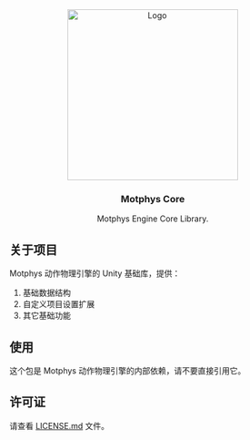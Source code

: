 <div align="center">
  <a href="https://www.motphys.com/">
    <img src="https://docs.motphys.com/Images/logo-blue.svg" alt="Logo" width="300" >
  </a>
  <h3 align="center">Motphys Core</h3>
  <p align="center">
    Motphys Engine Core Library.
  </p>
</div>

## 关于项目

Motphys 动作物理引擎的 Unity 基础库，提供：

1. 基础数据结构
2. 自定义项目设置扩展
3. 其它基础功能

## 使用

这个包是 Motphys 动作物理引擎的内部依赖，请不要直接引用它。

## 许可证

请查看 [LICENSE.md](LICENSE.md) 文件。
